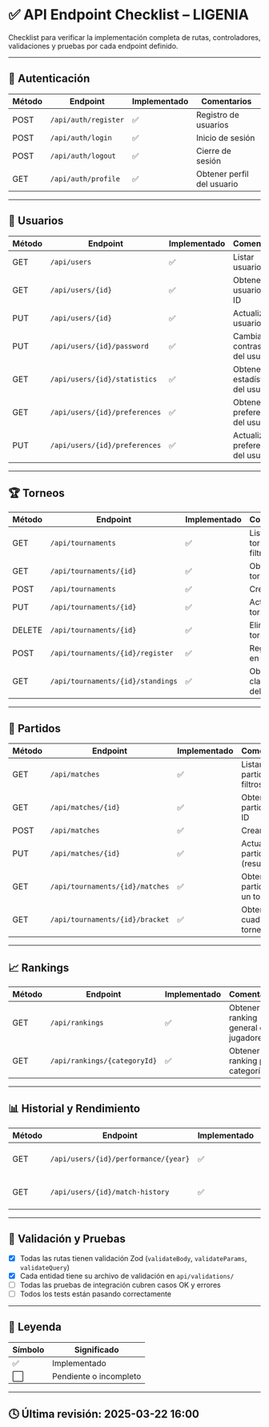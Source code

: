 # ✅ API Endpoint Checklist – LIGENIA

Checklist para verificar la implementación completa de rutas, controladores, validaciones y pruebas por cada endpoint definido.

---

## 🔐 Autenticación

| Método | Endpoint               | Implementado | Comentarios                   |
|--------|------------------------|--------------|-------------------------------|
| POST   | `/api/auth/register`   | ✅           | Registro de usuarios          |
| POST   | `/api/auth/login`      | ✅           | Inicio de sesión              |
| POST   | `/api/auth/logout`     | ✅           | Cierre de sesión              |
| GET    | `/api/auth/profile`    | ✅           | Obtener perfil del usuario    |

---

## 👤 Usuarios

| Método | Endpoint                                | Implementado | Comentarios                            |
|--------|-----------------------------------------|--------------|----------------------------------------|
| GET    | `/api/users`                            | ✅           | Listar usuarios                        |
| GET    | `/api/users/{id}`                       | ✅           | Obtener usuario por ID                 |
| PUT    | `/api/users/{id}`                       | ✅           | Actualizar usuario                     |
| PUT    | `/api/users/{id}/password`              | ✅           | Cambiar contraseña del usuario         |
| GET    | `/api/users/{id}/statistics`            | ✅           | Obtener estadísticas del usuario       |
| GET    | `/api/users/{id}/preferences`           | ✅           | Obtener preferencias del usuario       |
| PUT    | `/api/users/{id}/preferences`           | ✅           | Actualizar preferencias del usuario    |

---

## 🏆 Torneos

| Método | Endpoint                                | Implementado | Comentarios                            |
|--------|-----------------------------------------|--------------|----------------------------------------|
| GET    | `/api/tournaments`                      | ✅           | Listar torneos con filtros             |
| GET    | `/api/tournaments/{id}`                 | ✅           | Obtener torneo por ID                  |
| POST   | `/api/tournaments`                      | ✅           | Crear torneo                           |
| PUT    | `/api/tournaments/{id}`                 | ✅           | Actualizar torneo                      |
| DELETE | `/api/tournaments/{id}`                 | ✅           | Eliminar torneo                        |
| POST   | `/api/tournaments/{id}/register`        | ✅           | Registrarse en un torneo               |
| GET    | `/api/tournaments/{id}/standings`       | ✅           | Obtener clasificación del torneo       |

---

## 🥎 Partidos

| Método | Endpoint                                | Implementado | Comentarios                            |
|--------|-----------------------------------------|--------------|----------------------------------------|
| GET    | `/api/matches`                          | ✅           | Listar partidos con filtros            |
| GET    | `/api/matches/{id}`                     | ✅           | Obtener partido por ID                 |
| POST   | `/api/matches`                          | ✅           | Crear partido                          |
| PUT    | `/api/matches/{id}`                     | ✅           | Actualizar partido (resultados)        |
| GET    | `/api/tournaments/{id}/matches`         | ✅           | Obtener partidos de un torneo          |
| GET    | `/api/tournaments/{id}/bracket`         | ✅           | Obtener el cuadro de un torneo         |

---

## 📈 Rankings

| Método | Endpoint                                | Implementado | Comentarios                            |
|--------|-----------------------------------------|--------------|----------------------------------------|
| GET    | `/api/rankings`                         | ✅           | Obtener ranking general de jugadores   |
| GET    | `/api/rankings/{categoryId}`            | ✅           | Obtener ranking por categoría          |

---

## 📊 Historial y Rendimiento

| Método | Endpoint                                             | Implementado | Comentarios                            |
|--------|------------------------------------------------------|--------------|----------------------------------------|
| GET    | `/api/users/{id}/performance/{year}`                | ✅           | Obtener rendimiento anual              |
| GET    | `/api/users/{id}/match-history`                     | ✅           | Historial de partidos del usuario      |

---

## 🧪 Validación y Pruebas

- [x] Todas las rutas tienen validación Zod (`validateBody`, `validateParams`, `validateQuery`)
- [x] Cada entidad tiene su archivo de validación en `api/validations/`
- [ ] Todas las pruebas de integración cubren casos OK y errores
- [ ] Todos los tests están pasando correctamente

---

## 📘 Leyenda

| Símbolo | Significado                          |
|---------|--------------------------------------|
| ✅      | Implementado                         |
| ⬜️      | Pendiente o incompleto               |

---

## 🕓 Última revisión: 2025-03-22 16:00
